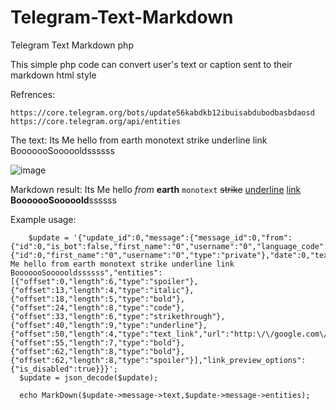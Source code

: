 # Telegram-Text-Markdown
Telegram Text Markdown php

This simple php code can convert user's text or caption sent to their markdown html style

Refrences:

    https://core.telegram.org/bots/update56kabdkb12ibuisabdubodbasbdaosd
    https://core.telegram.org/api/entities

The text:
Its Me hello from earth monotext strike underline link BooooooSoooooldssssss

![image](https://github.com/Haj4li/Telegram-Text-Markdown/assets/48994331/7a82c42e-324f-4dbe-a2a4-910c2534f1d0)


Markdown result:
<span class='tg-spoiler'>Its Me</span> hello <i>from</i> <b>earth</b> <code>monotext</code> <s>strike</s> <u>underline</u> <a href='http://google.com/'>link</a> <b>Boooooo</b><b><span class='tg-spoiler'>Sooooold</span></b>ssssss


Example usage:
```
    $update = '{"update_id":0,"message":{"message_id":0,"from":{"id":0,"is_bot":false,"first_name":"0","username":"0","language_code":"en"},"chat":{"id":0,"first_name":"0","username":"0","type":"private"},"date":0,"text":"Its Me hello from earth monotext strike underline link BooooooSoooooldssssss","entities":[{"offset":0,"length":6,"type":"spoiler"},{"offset":13,"length":4,"type":"italic"},{"offset":18,"length":5,"type":"bold"},{"offset":24,"length":8,"type":"code"},{"offset":33,"length":6,"type":"strikethrough"},{"offset":40,"length":9,"type":"underline"},{"offset":50,"length":4,"type":"text_link","url":"http:\/\/google.com\/"},{"offset":55,"length":7,"type":"bold"},{"offset":62,"length":8,"type":"bold"},{"offset":62,"length":8,"type":"spoiler"}],"link_preview_options":{"is_disabled":true}}}';
  $update = json_decode($update);
  
  echo MarkDown($update->message->text,$update->message->entities);
```
